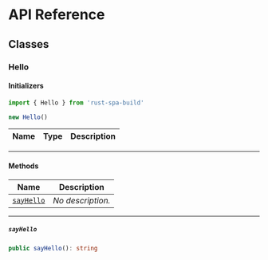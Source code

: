 # API Reference <a name="API Reference" id="api-reference"></a>



## Classes <a name="Classes" id="Classes"></a>

### Hello <a name="Hello" id="rust-spa-build.Hello"></a>

#### Initializers <a name="Initializers" id="rust-spa-build.Hello.Initializer"></a>

```typescript
import { Hello } from 'rust-spa-build'

new Hello()
```

| **Name** | **Type** | **Description** |
| --- | --- | --- |

---

#### Methods <a name="Methods" id="Methods"></a>

| **Name** | **Description** |
| --- | --- |
| <code><a href="#rust-spa-build.Hello.sayHello">sayHello</a></code> | *No description.* |

---

##### `sayHello` <a name="sayHello" id="rust-spa-build.Hello.sayHello"></a>

```typescript
public sayHello(): string
```






